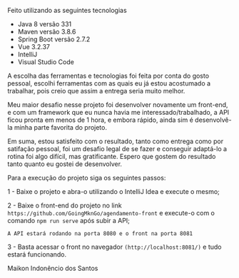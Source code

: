 Feito utilizando as seguintes tecnologias 
- Java 8 versão 331
- Maven versão 3.8.6
- Spring Boot versão 2.7.2
- Vue 3.2.37
- IntelliJ
- Visual Studio Code

A escolha das ferramentas e tecnologias foi feita por conta do gosto pessoal, escolhi ferramentas com as quais eu já estou acostumado a trabalhar, pois creio que assim a entrega seria muito melhor.

Meu maior desafio nesse projeto foi desenvolver novamente um front-end, e com um framework que eu nunca havia me interessado/trabalhado, a API ficou pronta em menos de 1 hora, e embora rápido, ainda sim é desenvolvê-la minha parte favorita do projeto.

Em suma, estou satisfeito com o resultado, tanto como entrega como por satifação pessoal, foi um desafio legal de se fazer e conseguir adaptá-lo a rotina foi algo difícil, mas gratificante. Espero que gostem do resultado tanto quanto eu gostei de desenvolver.

Para a execução do projeto siga os seguintes passos:

1 - Baixe o projeto e abra-o utilizando o IntelliJ Idea e execute o mesmo;

2 - Baixe o front-end do projeto no link `https://github.com/GoingMknGo/agendamento-front` e execute-o com o comando `npm run serve` após subir a API;

`A API estará rodando na porta 8080 e o front na porta 8081`

3 - Basta acessar o front no navegador `(http://localhost:8081/)` e tudo estará funcionando.

Maikon Indonêncio dos Santos